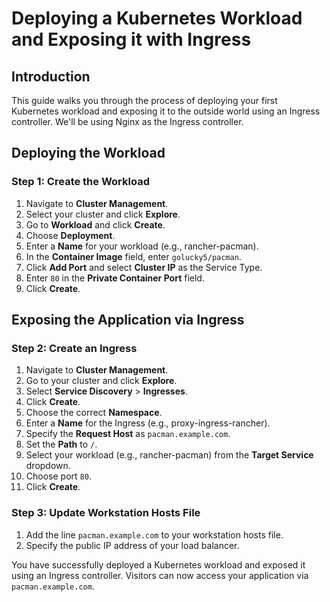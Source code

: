 # Deploying a Kubernetes Workload and Exposing it with Ingress

## Introduction

This guide walks you through the process of deploying your first Kubernetes workload and exposing it to the outside world using an Ingress controller. We'll be using Nginx as the Ingress controller.

## Deploying the Workload

### Step 1: Create the Workload

1. Navigate to **Cluster Management**.
2. Select your cluster and click **Explore**.
3. Go to **Workload** and click **Create**.
4. Choose **Deployment**.
5. Enter a **Name** for your workload (e.g., rancher-pacman).
6. In the **Container Image** field, enter `golucky5/pacman`.
7. Click **Add Port** and select **Cluster IP** as the Service Type.
8. Enter `80` in the **Private Container Port** field.
9. Click **Create**.

## Exposing the Application via Ingress

### Step 2: Create an Ingress

1. Navigate to **Cluster Management**.
2. Go to your cluster and click **Explore**.
3. Select **Service Discovery** > **Ingresses**.
4. Click **Create**.
5. Choose the correct **Namespace**.
6. Enter a **Name** for the Ingress (e.g., proxy-ingress-rancher).
7. Specify the **Request Host** as `pacman.example.com`.
8. Set the **Path** to `/`.
9. Select your workload (e.g., rancher-pacman) from the **Target Service** dropdown.
10. Choose port `80`.
11. Click **Create**.

### Step 3: Update Workstation Hosts File

1. Add the line `pacman.example.com` to your workstation hosts file.
2. Specify the public IP address of your load balancer.

You have successfully deployed a Kubernetes workload and exposed it using an Ingress controller. Visitors can now access your application via `pacman.example.com`.

